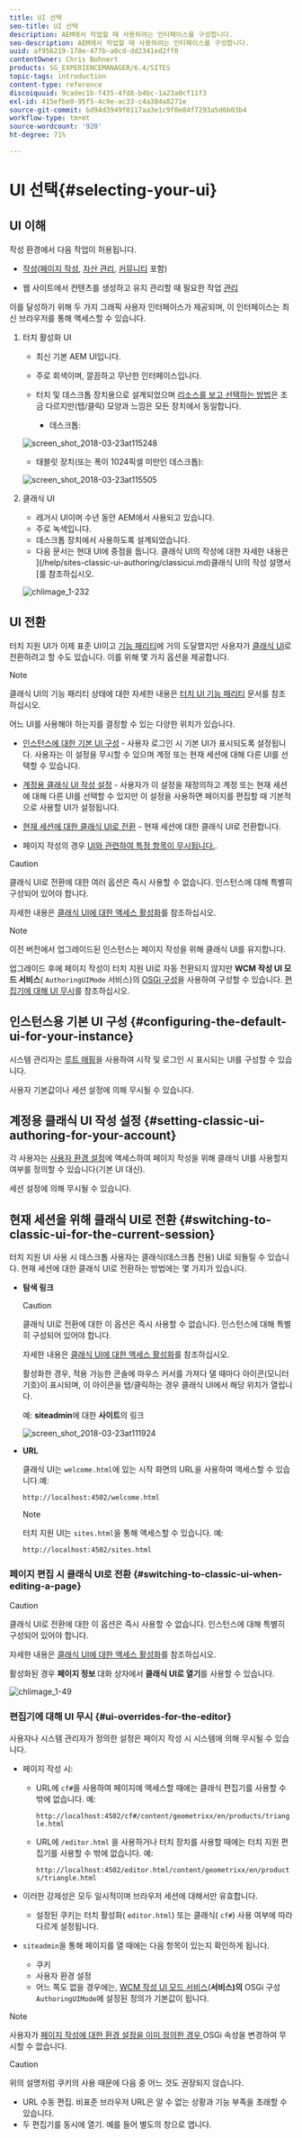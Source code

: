 ```yaml
---
title: UI 선택
seo-title: UI 선택
description: AEM에서 작업할 때 사용하려는 인터페이스를 구성합니다.
seo-description: AEM에서 작업할 때 사용하려는 인터페이스를 구성합니다.
uuid: af956219-178e-477b-a0cd-dd2341ed2ff0
contentOwner: Chris Bohnert
products: SG_EXPERIENCEMANAGER/6.4/SITES
topic-tags: introduction
content-type: reference
discoiquuid: 9cadec1b-f435-4fd8-b4bc-1a23a0cf11f3
exl-id: 415efbe0-95f5-4c9e-ac33-c4a384a8271e
source-git-commit: bd94d3949f0117aa3e1c9f0e84f7293a5d6b03b4
workflow-type: tm+mt
source-wordcount: '920'
ht-degree: 71%

---
```


# UI 선택{#selecting-your-ui}

## UI 이해

작성 환경에서 다음 작업이 허용됩니다.

* [작성](/help/sites-authoring/author.md)([페이지 작성](/help/sites-authoring/author-environment-tools.md), [자산 관리](/help/assets/home.md), [커뮤니티](/help/communities/author-communities.md) 포함)

* 웹 사이트에서 컨텐츠를 생성하고 유지 관리할 때 필요한 작업 [관리](/help/sites-administering/home.md)

이를 달성하기 위해 두 가지 그래픽 사용자 인터페이스가 제공되며, 이 인터페이스는 최신 브라우저를 통해 액세스할 수 있습니다.

1. 터치 활성화 UI

   * 최신 기본 AEM UI입니다.
   * 주로 회색이며, 깔끔하고 무난한 인터페이스입니다.
   * 터치 및 데스크톱 장치용으로 설계되었으며 [리소스를 보고 선택하는 방법](/help/sites-authoring/basic-handling.md#viewing-and-selecting-resources)은 조금 다르지만(탭/클릭) 모양과 느낌은 모든 장치에서 동일합니다.

      * 데스크톱:

   ![screen_shot_2018-03-23at115248](assets/screen_shot_2018-03-23at115248.png)

   * 태블릿 장치(또는 폭이 1024픽셀 미만인 데스크톱):

   ![screen_shot_2018-03-23at115505](assets/screen_shot_2018-03-23at115505.png)

1. 클래식 UI

   * 레거시 UI이며 수년 동안 AEM에서 사용되고 있습니다.
   * 주로 녹색입니다.
   * 데스크톱 장치에서 사용하도록 설계되었습니다.
   * 다음 문서는 현대 UI에 중점을 둡니다. 클래식 UI의 작성에 대한 자세한 내용은 ](/help/sites-classic-ui-authoring/classicui.md)클래식 UI의 작성 설명서[를 참조하십시오.

   ![chlimage_1-232](assets/chlimage_1-232.png)

## UI 전환

터치 지원 UI가 이제 표준 UI이고 [기능 패리티](../release-notes/touch-ui-features-status.md)에 거의 도달했지만 사용자가 [클래식 UI](/help/sites-classic-ui-authoring/classicui.md)로 전환하려고 할 수도 있습니다. 이를 위해 몇 가지 옵션을 제공합니다.

>[!NOTE]
>
>클래식 UI의 기능 패리티 상태에 대한 자세한 내용은 [터치 UI 기능 패리티](../release-notes/touch-ui-features-status.md) 문서를 참조하십시오.

어느 UI를 사용해야 하는지를 결정할 수 있는 다양한 위치가 있습니다.

* [인스턴스에 대한 기본 UI 구성](#configuring-the-default-ui-for-your-instance)  - 사용자 로그인 시 기본 UI가 표시되도록 설정됩니다. 사용자는 이 설정을 무시할 수 있으며 계정 또는 현재 세션에 대해 다른 UI를 선택할 수 있습니다.

* [계정용 클래식 UI 작성 설정](/help/sites-authoring/select-ui.md#setting-classic-ui-authoring-for-your-account)  - 사용자가 이 설정을 재정의하고 계정 또는 현재 세션에 대해 다른 UI를 선택할 수 있지만 이 설정을 사용하면 페이지를 편집할 때 기본적으로 사용할 UI가 설정됩니다.

* [현재 세션에 대한 클래식 UI로 전환](#switching-to-classic-ui-for-the-current-session)  - 현재 세션에 대한 클래식 UI로 전환합니다.

* 페이지 작성의 경우 [UI와 관련하여 특정 항목이 무시됩니다.](#ui-overrides-for-the-editor).

>[!CAUTION]
>
>클래식 UI로 전환에 대한 여러 옵션은 즉시 사용할 수 없습니다. 인스턴스에 대해 특별히 구성되어 있어야 합니다.
>
>자세한 내용은 [클래식 UI에 대한 액세스 활성화](/help/sites-administering/enable-classic-ui.md)를 참조하십시오.

>[!NOTE]
>
>이전 버전에서 업그레이드된 인스턴스는 페이지 작성을 위해 클래식 UI를 유지합니다.
>
>업그레이드 후에 페이지 작성이 터치 지원 UI로 자동 전환되지 않지만 **WCM 작성 UI 모드 서비스**( `AuthoringUIMode` 서비스)의 [OSGi 구성](/help/sites-deploying/configuring-osgi.md)을 사용하여 구성할 수 있습니다. [편집기에 대해 UI 무시](#ui-overrides-for-the-editor)를 참조하십시오.

## 인스턴스용 기본 UI 구성 {#configuring-the-default-ui-for-your-instance}

시스템 관리자는 [루트 매핑](/help/sites-deploying/osgi-configuration-settings.md)을 사용하여 시작 및 로그인 시 표시되는 UI를 구성할 수 있습니다.

사용자 기본값이나 세션 설정에 의해 무시될 수 있습니다.

## 계정용 클래식 UI 작성 설정 {#setting-classic-ui-authoring-for-your-account}

각 사용자는 [사용자 환경 설정](/help/sites-authoring/user-properties.md)에 액세스하여 페이지 작성을 위해 클래식 UI를 사용할지 여부를 정의할 수 있습니다(기본 UI 대신).

세션 설정에 의해 무시될 수 있습니다.

## 현재 세션을 위해 클래식 UI로 전환 {#switching-to-classic-ui-for-the-current-session}

터치 지원 UI 사용 시 데스크톱 사용자는 클래식(데스크톱 전용) UI로 되돌릴 수 있습니다. 현재 세션에 대한 클래식 UI로 전환하는 방법에는 몇 가지가 있습니다.

* **탐색 링크**

   >[!CAUTION]
   >
   >클래식 UI로 전환에 대한 이 옵션은 즉시 사용할 수 없습니다. 인스턴스에 대해 특별히 구성되어 있어야 합니다.
   >
   >
   >자세한 내용은 [클래식 UI에 대한 액세스 활성화](/help/sites-administering/enable-classic-ui.md)를 참조하십시오.

   활성화한 경우, 적용 가능한 콘솔에 마우스 커서를 가져다 댈 때마다 아이콘(모니터 기호)이 표시되며, 이 아이콘을 탭/클릭하는 경우 클래식 UI에서 해당 위치가 열립니다.

   예: **siteadmin**&#x200B;에 대한 **사이트**&#x200B;의 링크

   ![screen_shot_2018-03-23at111924](assets/screen_shot_2018-03-23at111924.png)

* **URL**

   클래식 UI는 `welcome.html`에 있는 시작 화면의 URL을 사용하여 액세스할 수 있습니다.예:

   `http://localhost:4502/welcome.html`

   >[!NOTE]
   >
   >터치 지원 UI는 `sites.html`을 통해 액세스할 수 있습니다. 예:
   >
   >
   >`http://localhost:4502/sites.html`

### 페이지 편집 시 클래식 UI로 전환 {#switching-to-classic-ui-when-editing-a-page}

>[!CAUTION]
>
>클래식 UI로 전환에 대한 이 옵션은 즉시 사용할 수 없습니다. 인스턴스에 대해 특별히 구성되어 있어야 합니다.
>
>자세한 내용은 [클래식 UI에 대한 액세스 활성화](/help/sites-administering/enable-classic-ui.md)를 참조하십시오.

활성화된 경우 **페이지 정보** 대화 상자에서 **클래식 UI로 열기**&#x200B;를 사용할 수 있습니다.

![chlimage_1-49](assets/chlimage_1-49.png)

### 편집기에 대해 UI 무시 {#ui-overrides-for-the-editor}

사용자나 시스템 관리자가 정의한 설정은 페이지 작성 시 시스템에 의해 무시될 수 있습니다.

* 페이지 작성 시:

   * URL에 `cf#`을 사용하여 페이지에 액세스할 때에는 클래식 편집기를 사용할 수 밖에 없습니다. 예:

      `http://localhost:4502/cf#/content/geometrixx/en/products/triangle.html`

   * URL에 `/editor.html` 을 사용하거나 터치 장치를 사용할 때에는 터치 지원 편집기를 사용할 수 밖에 없습니다. 예:

      `http://localhost:4502/editor.html/content/geometrixx/en/products/triangle.html`

* 이러한 강제성은 모두 일시적이며 브라우저 세션에 대해서만 유효합니다.

   * 설정된 쿠키는 터치 활성화( `editor.html`) 또는 클래식( `cf#`) 사용 여부에 따라 다르게 설정됩니다.

* `siteadmin`을 통해 페이지를 열 때에는 다음 항목이 있는지 확인하게 됩니다.

   * 쿠키
   * 사용자 환경 설정
   * 어느 쪽도 없을 경우에는, [WCM 작성 UI 모드 서비스](/help/sites-deploying/configuring-osgi.md)(**서비스)의** OSGi 구성`AuthoringUIMode`에 설정된 정의가 기본값이 됩니다. 

>[!NOTE]
>
>사용자가 [페이지 작성에 대한 환경 설정을 이미 정의한 경우 ](#setting-classic-ui-authoring-for-your-account)OSGi 속성을 변경하여 무시할 수 없습니다.

>[!CAUTION]
>
>위의 설명처럼 쿠키의 사용 때문에 다음 중 어느 것도 권장되지 않습니다.
>
>* URL 수동 편집. 비표준 브라우저 URL은 알 수 없는 상황과 기능 부족을 초래할 수 있습니다.
>* 두 편집기를 동시에 열기. 예를 들어 별도의 창으로 엽니다.

>


